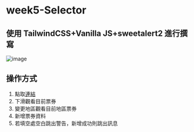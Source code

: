 # week5-Selector

## 使用 TailwindCSS+Vanilla JS+sweetalert2 進行撰寫
![image](https://user-images.githubusercontent.com/100744871/198951332-263181e6-d652-45cf-8d30-f5ee7c914886.png)

## 操作方式
1. 點取[連結](https://kuominli.github.io/week5-Selector/)
2. 下滑觀看目前票券
3. 變更地區觀看目前地區票券
4. 新增票券資料
5. 若填空處空白跳出警告，新增成功則跳出訊息
